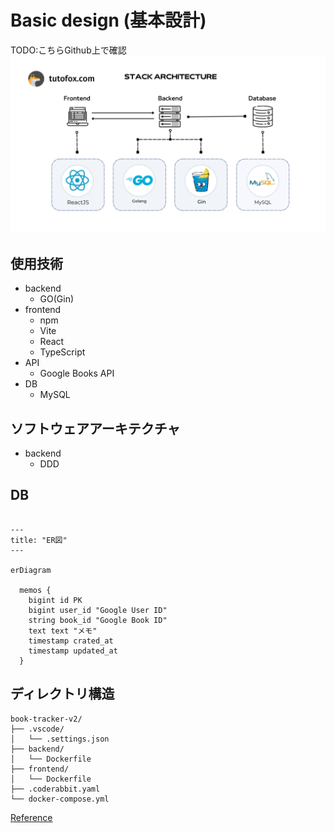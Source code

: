 # Basic design (基本設計)

TODO:こちらGithub上で確認
![Stack architecture](stack-architecture.png)

## 使用技術
- backend
  - GO(Gin)
- frontend
  - npm
  - Vite
  - React
  - TypeScript
- API
  - Google Books API
- DB
  - MySQL

## ソフトウェアアーキテクチャ
- backend
  - DDD

## DB

```mermaid

---
title: "ER図"
---

erDiagram

  memos {
    bigint id PK
    bigint user_id "Google User ID"
    string book_id "Google Book ID"
    text text "メモ"
    timestamp crated_at
    timestamp updated_at
  }

```

## ディレクトリ構造
```
book-tracker-v2/
├── .vscode/
│   └── .settings.json
├── backend/
│   └── Dockerfile
├── frontend/
│   └── Dockerfile
├── .coderabbit.yaml
└── docker-compose.yml
```
[Reference](https://tree.nathanfriend.com/?s=(%27options!(%27fancy!true~fullPath!false~trailingSlash!true~rootDot!false)~5(%275%27book-tra4-v2*.vscode*3.settings.json*back0font0.coderabbi6do4-compose6%27)~version!%271%27)*%5Cn30end*3Do4file*3%20%204cker5source!6.yml*%0165430*)